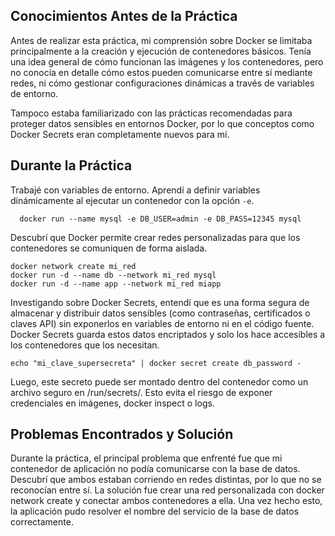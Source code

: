 ## Conocimientos Antes de la Práctica

Antes de realizar esta práctica, mi comprensión sobre Docker se limitaba principalmente a la creación y ejecución de contenedores básicos. Tenía una idea general de cómo funcionan las imágenes y los contenedores, pero no conocía en detalle cómo estos pueden comunicarse entre sí mediante redes, ni cómo gestionar configuraciones dinámicas a través de variables de entorno.  

Tampoco estaba familiarizado con las prácticas recomendadas para proteger datos sensibles en entornos Docker, por lo que conceptos como Docker Secrets eran completamente nuevos para mí.


## Durante la Práctica

Trabajé con variables de entorno. Aprendí a definir variables dinámicamente al ejecutar un contenedor con la opción `-e`.  

```
  docker run --name mysql -e DB_USER=admin -e DB_PASS=12345 mysql
 ```
Descubrí que Docker permite crear redes personalizadas para que los contenedores se comuniquen de forma aislada.
```
docker network create mi_red
docker run -d --name db --network mi_red mysql
docker run -d --name app --network mi_red miapp
```

Investigando sobre Docker Secrets, entendí que es una forma segura de almacenar y distribuir datos sensibles (como contraseñas, certificados o claves API) sin exponerlos en variables de entorno ni en el código fuente.
Docker Secrets guarda estos datos encriptados y solo los hace accesibles a los contenedores que los necesitan.

```
echo "mi_clave_supersecreta" | docker secret create db_password -
```

Luego, este secreto puede ser montado dentro del contenedor como un archivo seguro en /run/secrets/.
Esto evita el riesgo de exponer credenciales en imágenes, docker inspect o logs.

## Problemas Encontrados y Solución
Durante la práctica, el principal problema que enfrenté fue que mi contenedor de aplicación no podía comunicarse con la base de datos. Descubrí que ambos estaban corriendo en redes distintas, por lo que no se reconocían entre sí.
La solución fue crear una red personalizada con docker network create y conectar ambos contenedores a ella. Una vez hecho esto, la aplicación pudo resolver el nombre del servicio de la base de datos correctamente.

